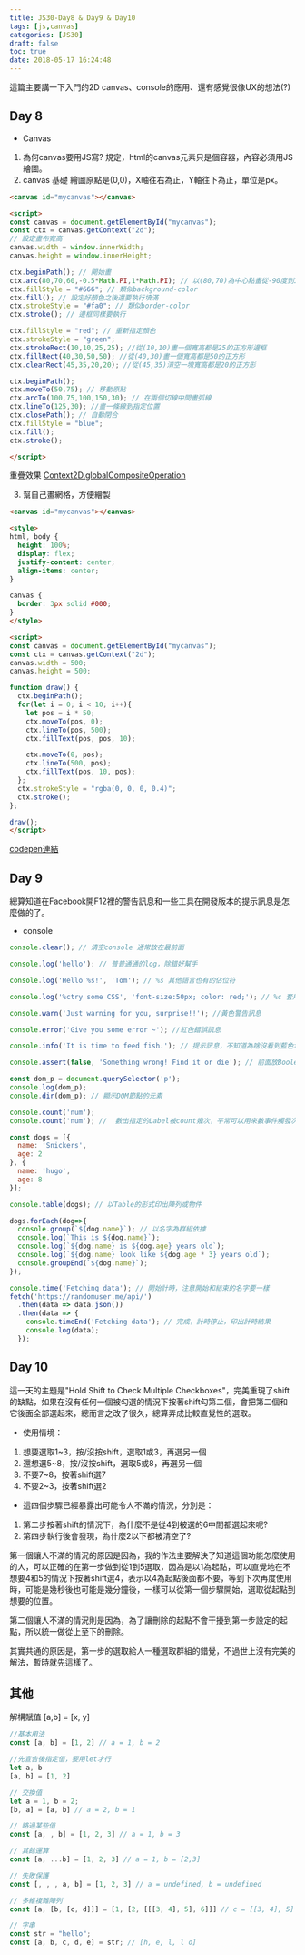 ```yaml
---
title: JS30-Day8 & Day9 & Day10
tags: [js,canvas]
categories: [JS30]
draft: false
toc: true
date: 2018-05-17 16:24:48
---
```


這篇主要講一下入門的2D canvas、console的應用、還有感覺很像UX的想法(?)

## Day 8

- Canvas
1. 為何canvas要用JS寫?
  規定，html的canvas元素只是個容器，內容必須用JS繪圖。
2. canvas 基礎
  繪圖原點是(0,0)，X軸往右為正，Y軸往下為正，單位是px。
  ```html
  <canvas id="mycanvas"></canvas>

  <script>
  const canvas = document.getElementById("mycanvas");
  const ctx = canvas.getContext("2d");
  // 設定畫布寬高
  canvas.width = window.innerWidth;
  canvas.height = window.innerHeight;

  ctx.beginPath(); // 開始畫
  ctx.arc(80,70,60,-0.5*Math.PI,1*Math.PI); // 以(80,70)為中心點畫從-90度到180度且半徑為60的圓
  ctx.fillStyle = "#666"; // 類似background-color
  ctx.fill(); // 設定好顏色之後還要執行填滿
  ctx.strokeStyle = "#fa0"; // 類似border-color
  ctx.stroke(); // 邊框同樣要執行

  ctx.fillStyle = "red"; // 重新指定顏色
  ctx.strokeStyle = "green"; 
  ctx.strokeRect(10,10,25,25); //從(10,10)畫一個寬高都是25的正方形邊框
  ctx.fillRect(40,30,50,50); //從(40,30)畫一個寬高都是50的正方形
  ctx.clearRect(45,35,20,20); //從(45,35)清空一塊寬高都是20的正方形

  ctx.beginPath(); 
  ctx.moveTo(50,75); // 移動原點 
  ctx.arcTo(100,75,100,150,30); // 在兩個切線中間畫弧線
  ctx.lineTo(125,30); //畫一條線到指定位置
  ctx.closePath(); // 自動閉合
  ctx.fillStyle = "blue"; 
  ctx.fill(); 
  ctx.stroke();

  </script>
  ```

  重疊效果 [Context2D.globalCompositeOperation](https://developer.mozilla.org/en-US/docs/Web/API/CanvasRenderingContext2D/globalCompositeOperation)  

3. 幫自己畫網格，方便繪製
```html
<canvas id="mycanvas"></canvas>

<style>
html, body {
  height: 100%;
  display: flex;
  justify-content: center;
  align-items: center;
}

canvas {
  border: 3px solid #000;
}
</style>

<script>
const canvas = document.getElementById("mycanvas");
const ctx = canvas.getContext("2d");
canvas.width = 500;
canvas.height = 500;

function draw() {
  ctx.beginPath();
  for(let i = 0; i < 10; i++){
    let pos = i * 50;
    ctx.moveTo(pos, 0);
    ctx.lineTo(pos, 500);
    ctx.fillText(pos, pos, 10);

    ctx.moveTo(0, pos);
    ctx.lineTo(500, pos);
    ctx.fillText(pos, 10, pos);
  };
  ctx.strokeStyle = "rgba(0, 0, 0, 0.4)";
  ctx.stroke();
};

draw();
</script>
```
[codepen連結](https://codepen.io/anon/pen/MGZzdY)


## Day 9

總算知道在Facebook開F12裡的警告訊息和一些工具在開發版本的提示訊息是怎麼做的了。

- console

```js
console.clear(); // 清空console 通常放在最前面

console.log('hello'); // 普普通通的log，除錯好幫手

console.log('Hello %s!', 'Tom'); // %s 其他語言也有的佔位符

console.log('%ctry some CSS', 'font-size:50px; color: red;'); // %c 套用CSS

console.warn('Just warning for you, surprise!!'); //黃色警告訊息

console.error('Give you some error ~'); //紅色錯誤訊息

console.info('It is time to feed fish.'); // 提示訊息，不知道為啥沒看到藍色icon

console.assert(false, 'Something wrong! Find it or die'); // 前面放Boolean，可用條件判斷，false的話會跳出錯誤訊息

const dom_p = document.querySelector('p');
console.log(dom_p);
console.dir(dom_p); // 顯示DOM節點的元素

console.count('num');
console.count('num'); //  數出指定的Label被count幾次，平常可以用來數事件觸發次數
```
```js
const dogs = [{
  name: 'Snickers',
  age: 2
}, {
  name: 'hugo',
  age: 8
}];

console.table(dogs); // 以Table的形式印出陣列或物件

dogs.forEach(dog=>{
  console.group(`${dog.name}`); // 以名字為群組依據
  console.log(`This is ${dog.name}`);
  console.log(`${dog.name} is ${dog.age} years old`);
  console.log(`${dog.name} look like ${dog.age * 3} years old`);
  console.groupEnd(`${dog.name}`);
});

console.time('Fetching data'); // 開始計時，注意開始和結束的名字要一樣
fetch('https://randomuser.me/api/')
  .then(data => data.json())
  .then(data => {
    console.timeEnd('Fetching data'); // 完成，計時停止，印出計時結果
    console.log(data);
  });
```


## Day 10

這一天的主題是"Hold Shift to Check Multiple Checkboxes"，完美重現了shift的缺點，如果在沒有任何一個被勾選的情況下按著shift勾第二個，會把第二個和它後面全部選起來，總而言之改了很久，總算弄成比較直覺性的選取。

- 使用情境：
1. 想要選取1~3，按/沒按shift，選取1或3，再選另一個
2. 還想選5~8，按/沒按shift，選取5或8，再選另一個
3. 不要7~8，按著shift選7
4. 不要2~3，按著shift選2

- 這四個步驟已經暴露出可能令人不滿的情況，分別是：
1. 第二步按著shift的情況下，為什麼不是從4到被選的6中間都選起來呢?
2. 第四步執行後會發現，為什麼2以下都被清空了?

第一個讓人不滿的情況的原因是因為，我的作法主要解決了知道這個功能怎麼使用的人，可以正確的在第一步做到從1到5選取，因為是以1為起點，可以直覺地在不想要4和5的情況下按著shift選4，表示以4為起點後面都不要，等到下次再度使用時，可能是幾秒後也可能是幾分鐘後，一樣可以從第一個步驟開始，選取從起點到想要的位置。

第二個讓人不滿的情況則是因為，為了讓刪除的起點不會干擾到第一步設定的起點，所以統一做從上至下的刪除。

其實共通的原因是，第一步的選取給人一種選取群組的錯覺，不過世上沒有完美的解法，暫時就先這樣了。

## 其他

解構賦值
[a,b] = [x, y]

```js
//基本用法
const [a, b] = [1, 2] // a = 1, b = 2

//先宣告後指定值，要用let才行
let a, b
[a, b] = [1, 2]

// 交換值
let a = 1, b = 2;
[b, a] = [a, b] // a = 2, b = 1

// 略過某些值
const [a, , b] = [1, 2, 3] // a = 1, b = 3

// 其餘運算
const [a, ...b] = [1, 2, 3] // a = 1, b = [2,3]

// 失敗保護
const [, , , a, b] = [1, 2, 3] // a = undefined, b = undefined

// 多維複雜陣列
const [a, [b, [c, d]]] = [1, [2, [[[3, 4], 5], 6]]] // c = [[3, 4], 5]

// 字串
const str = "hello";
const [a, b, c, d, e] = str; // [h, e, l, l o]
```